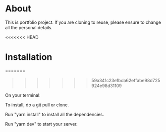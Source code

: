 # About

This is portfolio project.
If you are cloning to reuse, please ensure to change all the personal details.

<<<<<<< HEAD
# Installation
=======

>>>>>>> 59a341c23e1bda62effabe98d725924e98d31109

On your terminal:

To install, do a git pull or clone.

Run "yarn install" to install all the dependencies.

Run "yarn dev" to start your server.
